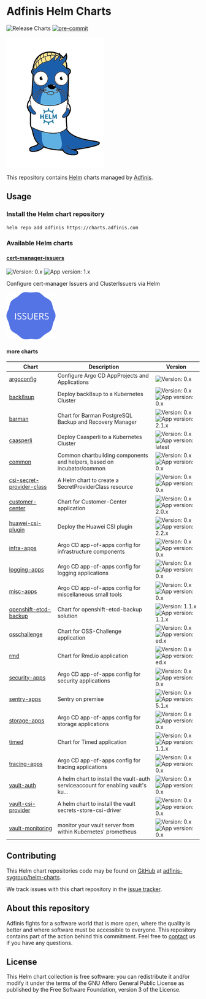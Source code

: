 # Adfinis Helm Charts

![Release Charts](https://github.com/adfinis-sygroup/helm-charts/workflows/Release%20Charts/badge.svg)
[![pre-commit](https://img.shields.io/badge/pre--commit-enabled-brightgreen?logo=pre-commit&logoColor=white)](https://github.com/pre-commit/pre-commit)

![Lunkwill wearing a Helm shirt](docs/images/lunkwill_helm_shirt.png)

This repository contains [Helm](https://helm.sh/) charts managed by [Adfinis](https://adfinis.com/?pk_campaign=github&pk_kwd=helm-charts).

## Usage

### Install the Helm chart repository

```bash
helm repo add adfinis https://charts.adfinis.com
```

### Available Helm charts
#### [cert-manager-issuers](https://github.com/adfinis-sygroup/helm-charts/tree/master/charts/cert-manager-issuers)

![Version: 0.x](https://img.shields.io/badge/version-0.x-brightgreen) ![App version: 1.x](https://img.shields.io/badge/app%20version-1.x-brightgreen)

Configure cert-manager Issuers and ClusterIssuers via Helm

[<img alt="cert-manager-issuers" src="https://raw.githubusercontent.com/adfinis-sygroup/helm-charts/master/charts/cert-manager-issuers/logo.png" width="128">](https://github.com/adfinis-sygroup/helm-charts/tree/master/charts/cert-manager-issuers)

#### more charts

| Chart | Description | Version |
| ----- | ----------- | ------- |
| [argoconfig](https://github.com/adfinis-sygroup/helm-charts/tree/master/charts/argoconfig) | Configure Argo CD AppProjects and Applications | ![Version: 0.x](https://img.shields.io/badge/version-0.x-brightgreen) |
| [back8sup](https://github.com/adfinis-sygroup/helm-charts/tree/master/charts/back8sup) | Deploy back8sup to a Kubernetes Cluster | ![Version: 0.x](https://img.shields.io/badge/version-0.x-brightgreen) ![App version: 0.x](https://img.shields.io/badge/app%20version-0.x-brightgreen) |
| [barman](https://github.com/adfinis-sygroup/helm-charts/tree/master/charts/barman) | Chart for Barman PostgreSQL Backup and Recovery Manager | ![Version: 0.x](https://img.shields.io/badge/version-0.x-brightgreen) ![App version: 2.1.x](https://img.shields.io/badge/app%20version-2.1.x-brightgreen) |
| [caasperli](https://github.com/adfinis-sygroup/helm-charts/tree/master/charts/caasperli) | Deploy Caasperli to a Kubernetes Cluster | ![Version: 0.x](https://img.shields.io/badge/version-0.x-brightgreen) ![App version: latest](https://img.shields.io/badge/app%20version-latest-brightgreen) |
| [common](https://github.com/adfinis-sygroup/helm-charts/tree/master/charts/common) | Common chartbuilding components and helpers, based on incubator/common | ![Version: 0.x](https://img.shields.io/badge/version-0.x-brightgreen) ![App version: 0.x](https://img.shields.io/badge/app%20version-0.x-brightgreen) |
| [csi-secret-provider-class](https://github.com/adfinis-sygroup/helm-charts/tree/master/charts/csi-secret-provider-class) | A Helm chart to create a SecretProviderClass resource | ![Version: 0.x](https://img.shields.io/badge/version-0.x-brightgreen) ![App version: 0.x](https://img.shields.io/badge/app%20version-0.x-brightgreen) |
| [customer-center](https://github.com/adfinis-sygroup/helm-charts/tree/master/charts/customer-center) | Chart for Customer-Center application | ![Version: 0.x](https://img.shields.io/badge/version-0.x-brightgreen) ![App version: 2.0.x](https://img.shields.io/badge/app%20version-2.0.x-brightgreen) |
| [huawei-csi-plugin](https://github.com/adfinis-sygroup/helm-charts/tree/master/charts/huawei-csi-plugin) | Deploy the Huawei CSI plugin | ![Version: 0.x](https://img.shields.io/badge/version-0.x-brightgreen) ![App version: 2.2.x](https://img.shields.io/badge/app%20version-2.2.x-brightgreen) |
| [infra-apps](https://github.com/adfinis-sygroup/helm-charts/tree/master/charts/infra-apps) | Argo CD app-of-apps config for infrastructure components | ![Version: 0.x](https://img.shields.io/badge/version-0.x-brightgreen) ![App version: 0.x](https://img.shields.io/badge/app%20version-0.x-brightgreen) |
| [logging-apps](https://github.com/adfinis-sygroup/helm-charts/tree/master/charts/logging-apps) | Argo CD app-of-apps config for logging applications | ![Version: 0.x](https://img.shields.io/badge/version-0.x-brightgreen) ![App version: 0.x](https://img.shields.io/badge/app%20version-0.x-brightgreen) |
| [misc-apps](https://github.com/adfinis-sygroup/helm-charts/tree/master/charts/misc-apps) | Argo CD app-of-apps config for miscellaneous small tools | ![Version: 0.x](https://img.shields.io/badge/version-0.x-brightgreen) ![App version: 0.x](https://img.shields.io/badge/app%20version-0.x-brightgreen) |
| [openshift-etcd-backup](https://github.com/adfinis-sygroup/helm-charts/tree/master/charts/openshift-etcd-backup) | Chart for openshift-etcd-backup solution | ![Version: 1.1.x](https://img.shields.io/badge/version-1.1.x-brightgreen) ![App version: 1.1.x](https://img.shields.io/badge/app%20version-1.1.x-brightgreen) |
| [osschallenge](https://github.com/adfinis-sygroup/helm-charts/tree/master/charts/osschallenge) | Chart for OSS-Challenge application | ![Version: 0.x](https://img.shields.io/badge/version-0.x-brightgreen) ![App version: ed.x](https://img.shields.io/badge/app%20version-ed.x-brightgreen) |
| [rmd](https://github.com/adfinis-sygroup/helm-charts/tree/master/charts/rmd) | Chart for Rmd.io application | ![Version: 0.x](https://img.shields.io/badge/version-0.x-brightgreen) ![App version: ed.x](https://img.shields.io/badge/app%20version-ed.x-brightgreen) |
| [security-apps](https://github.com/adfinis-sygroup/helm-charts/tree/master/charts/security-apps) | Argo CD app-of-apps config for security applications | ![Version: 0.x](https://img.shields.io/badge/version-0.x-brightgreen) ![App version: 0.x](https://img.shields.io/badge/app%20version-0.x-brightgreen) |
| [sentry-apps](https://github.com/adfinis-sygroup/helm-charts/tree/master/charts/sentry-apps) | Sentry on premise | ![Version: 0.x](https://img.shields.io/badge/version-0.x-brightgreen) ![App version: 5.1.x](https://img.shields.io/badge/app%20version-5.1.x-brightgreen) |
| [storage-apps](https://github.com/adfinis-sygroup/helm-charts/tree/master/charts/storage-apps) | Argo CD app-of-apps config for storage applications | ![Version: 0.x](https://img.shields.io/badge/version-0.x-brightgreen) ![App version: 0.x](https://img.shields.io/badge/app%20version-0.x-brightgreen) |
| [timed](https://github.com/adfinis-sygroup/helm-charts/tree/master/charts/timed) | Chart for Timed application | ![Version: 0.x](https://img.shields.io/badge/version-0.x-brightgreen) ![App version: 1.1.x](https://img.shields.io/badge/app%20version-1.1.x-brightgreen) |
| [tracing-apps](https://github.com/adfinis-sygroup/helm-charts/tree/master/charts/tracing-apps) | Argo CD app-of-apps config for tracing applications | ![Version: 0.x](https://img.shields.io/badge/version-0.x-brightgreen) ![App version: 0.x](https://img.shields.io/badge/app%20version-0.x-brightgreen) |
| [vault-auth](https://github.com/adfinis-sygroup/helm-charts/tree/master/charts/vault-auth) | A helm chart to install the vault-auth serviceaccount for enabling vault's ku... | ![Version: 0.x](https://img.shields.io/badge/version-0.x-brightgreen) ![App version: 0.x](https://img.shields.io/badge/app%20version-0.x-brightgreen) |
| [vault-csi-provider](https://github.com/adfinis-sygroup/helm-charts/tree/master/charts/vault-csi-provider) | A helm chart to install the vault secrets-store-csi-driver | ![Version: 0.x](https://img.shields.io/badge/version-0.x-brightgreen) ![App version: 0.x](https://img.shields.io/badge/app%20version-0.x-brightgreen) |
| [vault-monitoring](https://github.com/adfinis-sygroup/helm-charts/tree/master/charts/vault-monitoring) | monitor your vault server from within Kubernetes' prometheus | ![Version: 0.x](https://img.shields.io/badge/version-0.x-brightgreen) ![App version: 0.x](https://img.shields.io/badge/app%20version-0.x-brightgreen) |

## Contributing


This Helm chart repositories code may be found on [GitHub](https://github.com) at
[adfinis-sygroup/helm-charts](https://github.com/adfinis-sygroup/helm-charts).

We track issues with this chart repository in the [issue tracker](https://github.com/adfinis-sygroup/helm-charts/issues).

## About this repository

Adfinis fights for a software world that is more open, where the quality is
better and where software must be accessible to everyone. This repository
contains part of the action behind this commitment. Feel free to
[contact](https://adfinis.com/kontakt/?pk_campaign=github&pk_kwd=helm-charts)
us if you have any questions.

## License

This Helm chart collection is free software: you can redistribute it and/or modify it under the terms
of the GNU Affero General Public License as published by the Free Software Foundation,
version 3 of the License.
